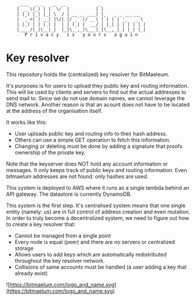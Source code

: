    
         ____  _ _   __  __            _                 
        |  _ \(_) | |  \/  |          | |                
        | |_) |_| |_| \  / | __ _  ___| |_   _ _ __ ___  
        |  _ <| | __| |\/| |/ _` |/ _ \ | | | | '_ ` _ \ 
        | |_) | | |_| |  | | (_| |  __/ | |_| | | | | | |
        |____/|_|\__|_|  |_|\__,_|\___|_|\__,_|_| |_| |_|
           P r i v a c y   i s   y o u r s   a g a i n                                          

# Key resolver

This repository holds the (centralized) key resolver for BitMaeleum.

It's purposes is for users to upload they public key and routing information. This will be used by clients 
and servers to find out the actual addresses to send mail to. Since we do not use domain names, we cannot 
leverage the DNS network. Another reason is that an acount does not have to be located at the address of the 
organisation itself.

It works like this:

  - User uploads public key and routing info to their hash address.
  - Others can use a simple GET operation to fetch this information.
  - Changing or deleting must be done by adding a signature that proofs ownership of the private key.

Note that the keyserver does NOT hold any account information or messages. It only keeps track of public 
keys and routing information. Even bitmaelum addresses are not found: only hashes are used. 

This system is deployed to AWS where it runs as a single lambda behind an API gateway. The datastore is 
currently DynamoDB.


This system is the first step. It's centralised system means that one single entity (namely: us) are 
 in full control of address creation and even mutation. In order to truly become a decentralized system, 
 we need to figure out how to create a key resolver that:

  - Cannot be managed from a single point
  - Every node is equal (peer) and there are no servers or centralized storage
  - Allows users to add keys which are automatically redistributed throughout the key resolver network.
  - Collisions of same accounts must be handled (a user adding a key that already exist)

![https://bitmaelum.com/logo_and_name.svg](https://bitmaelum.com/logo_and_name.svg)
